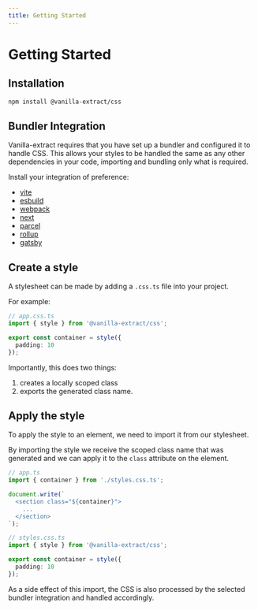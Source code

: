 ```yaml
---
title: Getting Started
---
```


# Getting Started

## Installation

```bash
npm install @vanilla-extract/css
```

## Bundler Integration

Vanilla-extract requires that you have set up a bundler and configured it to handle CSS.
This allows your styles to be handled the same as any other dependencies in your code, importing and bundling only what is required.

Install your integration of preference:

- [vite]
- [esbuild]
- [webpack]
- [next]
- [parcel]
- [rollup]
- [gatsby]

## Create a style

A stylesheet can be made by adding a `.css.ts` file into your project.

For example:

```ts compiled
// app.css.ts
import { style } from '@vanilla-extract/css';

export const container = style({
  padding: 10
});
```

Importantly, this does two things:

1. creates a locally scoped class
2. exports the generated class name.

## Apply the style

To apply the style to an element, we need to import it from our stylesheet.

By importing the style we receive the scoped class name that was generated and we can apply it to the `class` attribute on the element.

```ts compiled
// app.ts
import { container } from './styles.css.ts';

document.write(`
  <section class="${container}">
    ...
  </section>
`);

// styles.css.ts
import { style } from '@vanilla-extract/css';

export const container = style({
  padding: 10
});
```

As a side effect of this import, the CSS is also processed by the selected bundler integration and handled accordingly.

[vite]: /documentation/integrations/vite/
[esbuild]: /documentation/integrations/esbuild/
[webpack]: /documentation/integrations/webpack/
[next]: /documentation/integrations/next/
[rollup]: /documentation/integrations/rollup/
[gatsby]: /documentation/integrations/gatsby/
[parcel]: /documentation/integrations/parcel/
